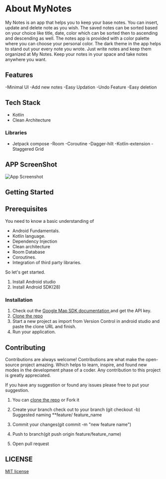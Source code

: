 
# About MyNotes

My Notes is an app that helps you to keep your base notes. You can insert, update and delete note as you wish. The saved notes can be sorted based on your choice like title, date, color which can be sorted then to ascending and descending as well. The notes app is provided with a color palette where you can choose your personal color. The dark theme in the app helps to stand out your every note you wrote. Just write notes and keep them organized at My Notes. Keep your notes in your space and take notes anywhere you want.


## Features

-Minimal UI
-Add new notes
-Easy Updation
-Undo Feature
-Easy deletion

## Tech Stack

- Kotlin
- Clean Architecture

###  Libraries

- Jetpack compose
-Room
-Coroutine
-Dagger-hilt
-Kotlin-extension
-Staggered Grid

## APP ScreenShot

![App Screenshot](https://static.wixstatic.com/media/518b8e_0e0f5b32363c4ba696ad3cb7c12f51a4~mv2.png/v1/crop/x_227,y_0,w_2746,h_2400/fill/w_635,h_687,al_c,q_90,usm_0.66_1.00_0.01,enc_auto/flying-triple-iphone-13-pro-graphite-mockup-template_2x.png)


## Getting Started

## Prerequisites
 
You need to know a basic understanding of 

- Android Fundamentals.
- Kotlin language.
- Dependency Injection
- Clean architecture
- Room Database
- Coroutines.
- Integration of third party libraries.

So let's get started.

1. Install Android studio
2. Install Android SDK(28)

### Installation

1.  Check out the [Google Map SDK documentation ](https://developers.google.com/maps/documentation/android-sdk/get-api-key) and get the API key.
2. [Clone the repo](https://github.com/poojaOfficial321/Tracker_Go.git)
3. Start a new project as import from Version Control in android studio and paste the clone URL and finish.
4.  Run your application.


## Contributing

Contributions are always welcome!
Contributions are what make the open-source project amazing. Which helps to learn, inspire, and found new modes in the development phase of a coder. Any contribution to this project is greatly appreciated.

If you have any suggestion or found any issues please free to put your suggestion.

1. You can [clone the repo](https://github.com/poojaOfficial321/All-in-one_Organiser) or Fork it

2. Create your branch check out to your branch (git checkout -b)
Suggested naming **feature/ feature_name

3. Commit your changes(git commit -m "new feature name")

4. Push to branch(git push origin feature/feature_name)

5. Open pull request

## LICENSE

[MIT license](LICENSE)
